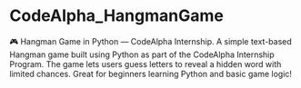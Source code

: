 # CodeAlpha_HangmanGame
🎮 Hangman Game in Python — CodeAlpha Internship. A simple text-based Hangman game built using Python as part of the CodeAlpha Internship Program. The game lets users guess letters to reveal a hidden word with limited chances. Great for beginners learning Python and basic game logic!
